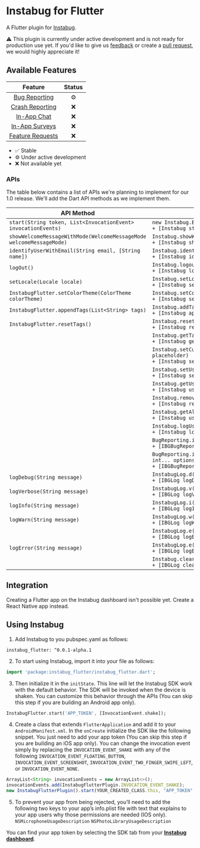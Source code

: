 # Instabug for Flutter

A Flutter plugin for [Instabug](https://instabug.com/).

⚠️ This plugin is currently under active development and is not ready for production use yet. If you'd like to give us [feedback](https://github.com/Instabug/Instabug-Flutter/issues) or create a [pull request](https://github.com/Instabug/Instabug-Flutter/pulls), we would highly appreciate it!

## Available Features

|      Feature     | Status |
|:----------------:|:------:|
| [Bug Reporting](https://instabug.com/bug-reporting)    |    ⚙️   |
| [Crash Reporting](https://instabug.com/crash-reporting)  |    ❌   |
| [In-App Chat](https://instabug.com/in-app-chat)      |    ❌   |
| [In-App Surveys](https://instabug.com/in-app-surveys)   |    ❌   |
| [Feature Requests](https://instabug.com/feature-requests) |    ❌   |

* ✅ Stable
* ⚙️ Under active development
* ❌ Not available yet

### APIs

The table below contains a list of APIs we're planning to implement for our 1.0 release. We'll add the Dart API methods as we implement them.



| API Method | Native Equivalent (Android/iOS)                                                                                                                       |
|------------|-----------------------------------------------------------------------------------------------------------------------------------------|
| `start(String token, List<InvocationEvent> invocationEvents)` | `new Instabug.Builder(this, "APP_TOKEN").build()`<br>`+ [Instabug startWithToken:invocationEvents:]`                         |
|`showWelcomeMessageWithMode(WelcomeMessageMode welcomeMessageMode)`| `Instabug.showWelcomeMessage(WelcomeMessage.State state)`<br>`+ [Instabug showWelcomeMessageWithMode:]`                      |
|`identifyUserWithEmail(String email, [String name])`| `Instabug.identifyUser(String username, String email)`<br>`+ [Instabug identifyUserWithEmail:name:]`                         |
|`logOut()`| `Instabug.logoutUser()`<br>`+ [Instabug logOut]`                                                                             |
|`setLocale(Locale locale)`| `Instabug.setLocale(Locale locale)`<br>`+ [Instabug setLocale:]`                                                             |
|`InstabugFlutter.setColorTheme(ColorTheme colorTheme)`|  `Instabug.setColorTheme(InstabugColorTheme theme)`<br>`+ [Instabug setColorTheme:]`                                         |
|`InstabugFlutter.appendTags(List<String> tags)`| `Instabug.addTags(String... tags)`<br>`+ [Instabug appendTags:]`                                                             |
|`InstabugFlutter.resetTags()`| `Instabug.resetTags()`<br>`+ [Instabug resetTags]`                                                                           |
|            | `Instabug.getTags()`<br>`+ [Instabug getTags]`                                                                               |
|            | `Instabug.setCustomTextPlaceHolders(InstabugCustomTextPlaceHolder placeholder)`<br>`+ [Instabug setValue:forStringWithKey:]` |
|            | `Instabug.setUserAttribute(String key, String value)`<br>`+ [Instabug setUserAttribute:withKey:]`                            |
|            | `Instabug.getUserAttribute(String key)`<br>`+ [Instabug userAttributeForKey:]`                                               |
|            | `Instabug.removeUserAttribute(String key)`<br>`+ [Instabug removeUserAttributeForKey:]`                                      |
|            | `Instabug.getAllUserAttributes()`<br>`+ [Instabug userAttributes:]`                                                          |
|            | `Instabug.logUserEvent(String name)`<br>`+ [Instabug logUserEventWithName:]`                                                 |
|            | `BugReporting.invoke()`<br>`+ [IBGBugReporting invoke]`                                                                      |
|            | `BugReporting.invoke(InvocationMode mode, @InvocationOption int... options)`<br>`+ [IBGBugReporting invokeWithMode:options:]`  |
|`logDebug(String message)`| `InstabugLog.d(String message)`<br>`+ [IBGLog logDebug:]`                                                                    |
|`logVerbose(String message)`| `InstabugLog.v(String message)`<br>`+ [IBGLog logVerbose:]`                                                                  |
|`logInfo(String message)`| `InstabugLog.i(String message)`<br>`+ [IBGLog logInfo:]`                                                                     |
|`logWarn(String message)`| `InstabugLog.w(String message)`<br>`+ [IBGLog logWarn:]`                                                                     |
|            | `InstabugLog.e(String message)`<br>`+ [IBGLog logError:]`                                                                    |
|`logError(String message)`| `InstabugLog.e(String message)`<br>`+ [IBGLog logError:]`                                                                    |
|            | `Instabug.clearLogs()`<br>`+ [IBGLog clearAllLogs:]`                                                                         |

## Integration

Creating a Flutter app on the Instabug dashboard isn't possible yet. Create a React Native app instead.


## Using Instabug

1. Add Instabug to you pubspec.yaml as follows:
```
instabug_flutter: ^0.0.1-alpha.1
```

2. To start using Instabug, import it into your file as follows: 

```dart
import 'package:instabug_flutter/instabug_flutter.dart';
```
3. Then initialize it in the `initState`. This line will let the Instabug SDK work with the default behavior. The SDK will be invoked when the device is shaken. You can customize this behavior through the APIs (You can skip this step if you are building an Android app only).

```dart
InstabugFlutter.start('APP_TOKEN', [InvocationEvent.shake]);
```
4. Create a class that extends `FlutterApplication` and add it to your `AndroidManifest.xml`.
   In the `onCreate` initialize the SDK like the following snippet. You just need to add your app token (You can skip this step if you are building an iOS app only). You can change the invocation event simply by replacing the `INVOCATION_EVENT_SHAKE` with any of the following `INVOCATION_EVENT_FLOATING_BUTTON`, `INVOCATION_EVENT_SCREENSHOT`, `INVOCATION_EVENT_TWO_FINGER_SWIPE_LEFT`, or `INVOCATION_EVENT_NONE`.
```javascript
ArrayList<String> invocationEvents = new ArrayList<>();
invocationEvents.add(InstabugFlutterPlugin.INVOCATION_EVENT_SHAKE);
new InstabugFlutterPlugin().start(YOUR_CREATED_CLASS.this, "APP_TOKEN", invocationEvents);
```

5) To prevent your app from being rejected, you’ll need to add the following two keys to your app’s info.plist file with text that explains to your app users why those permissions are needed (IOS only).
`NSMicrophoneUsageDescription`
`NSPhotoLibraryUsageDescription`

You can find your app token by selecting the SDK tab from your [**Instabug dashboard**](https://dashboard.instabug.com/app/sdk/).
